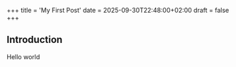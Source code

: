 +++
title = 'My First Post'
date = 2025-09-30T22:48:00+02:00
draft = false
+++
## Introduction

Hello world